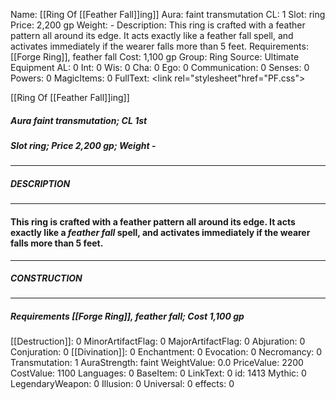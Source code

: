 Name: [[Ring Of [[Feather Fall]]ing]]
Aura: faint transmutation
CL: 1
Slot: ring
Price: 2,200 gp
Weight: -
Description: This ring is crafted with a feather pattern all around its edge. It acts exactly like a feather fall spell, and activates immediately if the wearer falls more than 5 feet.
Requirements: [[Forge Ring]], feather fall
Cost: 1,100 gp
Group: Ring
Source: Ultimate Equipment
AL: 0
Int: 0
Wis: 0
Cha: 0
Ego: 0
Communication: 0
Senses: 0
Powers: 0
MagicItems: 0
FullText: <link rel="stylesheet"href="PF.css"><div class="heading"><p class="alignleft">[[Ring Of [[Feather Fall]]ing]]</p><div style="clear: both;"></div></div><div><h5><b>Aura </b>faint transmutation; <b>CL </b>1st</h5><h5><b>Slot </b>ring; <b>Price </b>2,200 gp; <b>Weight </b>-</h5></div><hr/><div><h5><b>DESCRIPTION</b></h5></div><hr/><div><h4><p>This ring is crafted with a feather pattern all around its edge. It acts exactly like a <i>feather fall</i> spell, and activates immediately if the wearer falls more than 5 feet.</p></h4></div><hr/><div><h5><b>CONSTRUCTION</b></h5></div><hr/><div><h5><b>Requirements </b>[[Forge Ring]], <i>feather fall</i>; <b>Cost </b>1,100 gp</h5></div>
[[Destruction]]: 0
MinorArtifactFlag: 0
MajorArtifactFlag: 0
Abjuration: 0
Conjuration: 0
[[Divination]]: 0
Enchantment: 0
Evocation: 0
Necromancy: 0
Transmutation: 1
AuraStrength: faint
WeightValue: 0.0
PriceValue: 2200
CostValue: 1100
Languages: 0
BaseItem: 0
LinkText: 0
id: 1413
Mythic: 0
LegendaryWeapon: 0
Illusion: 0
Universal: 0
effects: 0
